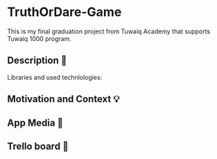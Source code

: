 # TruthOrDare-Game
This is my final graduation project from Tuwaiq Academy that supports Tuwaiq 1000 program.


Description :scroll:
--
Libraries and used technlologies:


Motivation and Context :bulb:
--


App Media :iphone:
--


Trello board :pencil:
--

